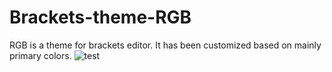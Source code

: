 # Brackets-theme-RGB
RGB is a theme for brackets editor. It has been customized based on mainly primary colors.
![test](https://cloud.githubusercontent.com/assets/9108144/21578512/24a38a7a-cfad-11e6-8be0-5683bd06e305.png)
